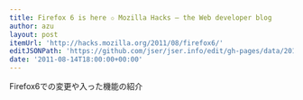 ```yaml
---
title: Firefox 6 is here ✩ Mozilla Hacks – the Web developer blog
author: azu
layout: post
itemUrl: 'http://hacks.mozilla.org/2011/08/firefox6/'
editJSONPath: 'https://github.com/jser/jser.info/edit/gh-pages/data/2011/08/index.json'
date: '2011-08-14T18:00:00+00:00'
---
```

Firefox6での変更や入った機能の紹介
